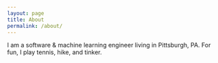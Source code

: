 ```yaml
---
layout: page
title: About
permalink: /about/
---
```


I am a software & machine learning engineer living in Pittsburgh, PA. For fun, I play tennis, hike, and tinker. 
